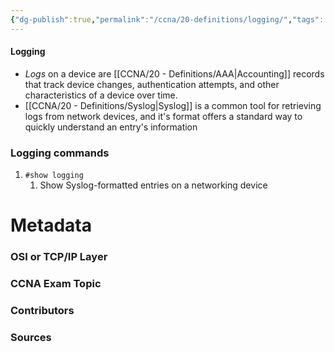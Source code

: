 ```yaml
---
{"dg-publish":true,"permalink":"/ccna/20-definitions/logging/","tags":["defs_ccna"]}
---
```


#### Logging
- *Logs* on a device are [[CCNA/20 - Definitions/AAA\|Accounting]] records that track device changes, authentication attempts, and other characteristics of a device over time.
- [[CCNA/20 - Definitions/Syslog\|Syslog]] is a common tool for retrieving logs from network devices, and it's format offers a standard way to quickly understand an entry's information


### Logging commands
1. `#show logging`
	1. Show Syslog-formatted entries on a networking device






# Metadata
### OSI or TCP/IP Layer

### CCNA Exam Topic

### Contributors

### Sources
